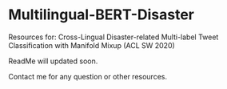 # Multilingual-BERT-Disaster
Resources for: Cross-Lingual Disaster-related Multi-label Tweet Classification with Manifold Mixup (ACL SW 2020)

ReadMe will updated soon.

Contact me for any question or other resources.
